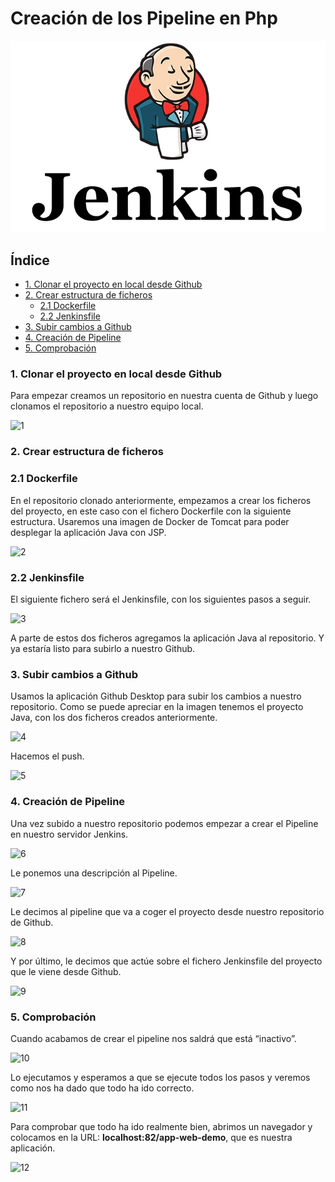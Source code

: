 # Creación de los Pipeline en Php

![logo](https://github.com/Regnierd/Jenkins/blob/main/DespliegueAppJenkins/img/logo.png)

## Índice

- <a href="#1">1. Clonar el proyecto en local desde Github </a>
- <a href="#2">2. Crear estructura de ficheros </a>
    - <a href="#2.1">2.1 Dockerfile </a>
    - <a href="#2.2">2.2 Jenkinsfile </a>
- <a href="#3">3. Subir cambios a Github </a>
- <a href="#4">4. Creación de Pipeline </a>
- <a href="#5">5. Comprobación </a>

<a name="1"></a>

### 1. Clonar el proyecto en local desde Github
Para empezar creamos un repositorio en nuestra cuenta de Github y luego clonamos el repositorio a nuestro equipo local.

![1]()

<a name="2"></a>

### 2. Crear estructura de ficheros

<a name="2.1"></a>

### 2.1 Dockerfile
En el repositorio clonado anteriormente, empezamos a crear los ficheros del proyecto, en este caso con el fichero Dockerfile con la siguiente estructura. Usaremos una imagen de Docker de Tomcat para poder desplegar la aplicación Java con JSP.

![2]()

<a name="2.2"></a>

### 2.2 Jenkinsfile
El siguiente fichero será el Jenkinsfile, con los siguientes pasos a seguir.

![3]()

A parte de estos dos ficheros agregamos la aplicación Java al repositorio. Y ya estaría listo para subirlo a nuestro Github.

<a name="3"></a>

### 3. Subir cambios a Github
Usamos la aplicación Github Desktop para subir los cambios a nuestro repositorio. Como se puede apreciar en la imagen tenemos el proyecto Java, con los dos ficheros creados anteriormente.

![4]()

Hacemos el push.

![5]()

<a name="4"></a>

### 4. Creación de Pipeline
Una vez subido a nuestro repositorio podemos empezar a crear el Pipeline en nuestro servidor Jenkins.

![6]()

Le ponemos una descripción al Pipeline.

![7]()

Le decimos al pipeline que va a coger el proyecto desde nuestro repositorio de Github.

![8]()

Y por último, le decimos que actúe sobre el fichero Jenkinsfile del proyecto que le viene desde Github.

![9]()

<a name="5"></a>

### 5. Comprobación
Cuando acabamos de crear el pipeline nos saldrá que está “inactivo”.

![10]()

Lo ejecutamos y esperamos a que se ejecute todos los pasos y veremos como nos ha dado que todo ha ido correcto.

![11]()

Para comprobar que todo ha ido realmente bien, abrimos un navegador y colocamos en la URL: <b>localhost:82/app-web-demo</b>, que es nuestra aplicación.

![12]()


